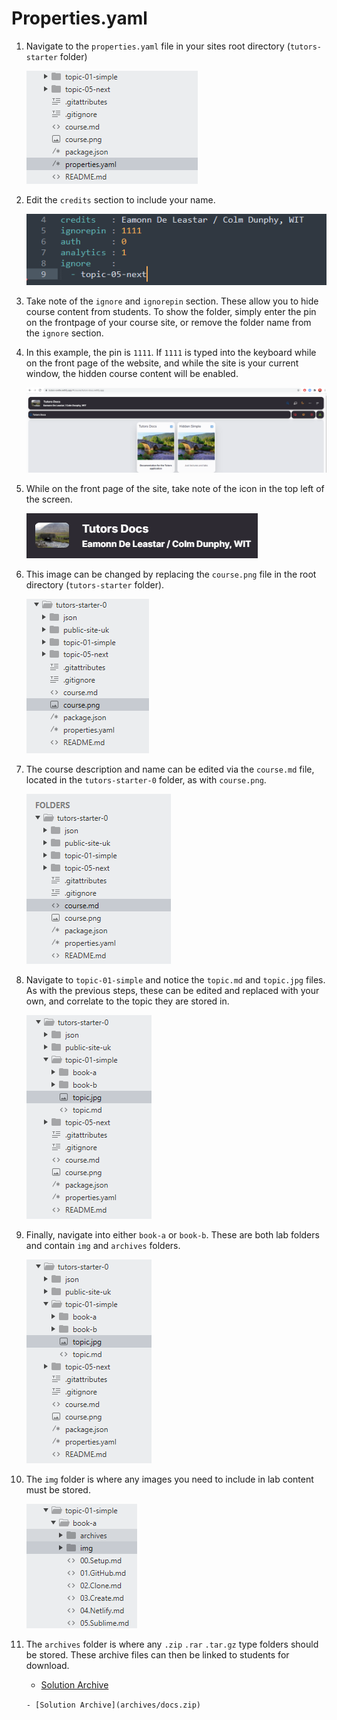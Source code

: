 # Properties.yaml

1. Navigate to the `properties.yaml` file in your sites root directory (`tutors-starter` folder)

    ![Properties](img/properties.png)

2. Edit the `credits` section to include your name.

    ![Credits](img/filecontent.png)

3. Take note of the `ignore` and `ignorepin` section. These allow you to hide course content from students. To show the folder, simply enter the pin on the frontpage of your course site, or remove the folder name from the `ignore` section.

4. In this example, the pin is `1111`. If `1111` is typed into the keyboard while on the front page of the website, and while the site is your current window, the hidden course content will be enabled.

    ![Show Hidden](img/hiddenshown.png)

5. While on the front page of the site, take note of the icon in the top left of the screen.

    ![Course Icon](img/courseimg.png)

6. This image can be changed by replacing the `course.png` file in the root directory (`tutors-starter` folder).   

    ![Folder Structure](img/courseimglist.png)

7. The course description and name can be edited via the `course.md` file, located in the `tutors-starter-0` folder, as with `course.png`.

    ![Course.md](img/course.png)  

8. Navigate to `topic-01-simple` and notice the `topic.md` and `topic.jpg` files. As with the previous steps, these can be edited and replaced with your own, and correlate to the topic they are stored in.

    ![Topic List](img/topicimg.png)

9. Finally, navigate into either `book-a` or `book-b`. These are both lab folders and contain `img` and `archives` folders.

    ![Topic Image](img/topicimglist.png)

10. The `img` folder is where any images you need to include in lab content must be stored.

    ![Image Folder](img/imgarch.png)

11. The `archives` folder is where any `.zip` `.rar` `.tar.gz` type folders should be stored. These archive files can then be linked to students for download.

    - [Solution Archive](archives/docs.zip)

    `- [Solution Archive](archives/docs.zip)`

